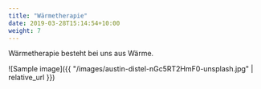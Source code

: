 ```yaml
---
title: "Wärmetherapie"
date: 2019-03-28T15:14:54+10:00
weight: 7
---
```


Wärmetherapie besteht bei uns aus Wärme.

![Sample image]({{ "/images/austin-distel-nGc5RT2HmF0-unsplash.jpg" | relative_url }})
